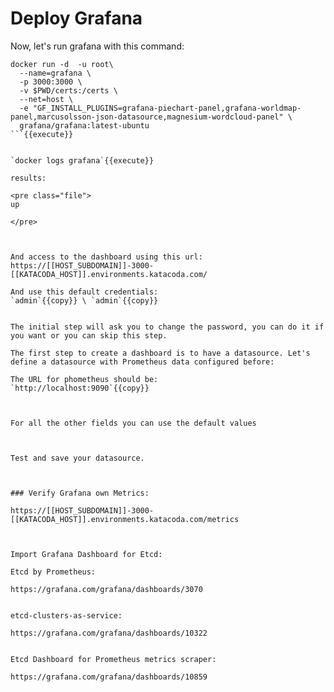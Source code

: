 # Deploy Grafana

Now, let's run grafana with this command:



```
docker run -d  -u root\
  --name=grafana \
  -p 3000:3000 \
  -v $PWD/certs:/certs \
  --net=host \
  -e "GF_INSTALL_PLUGINS=grafana-piechart-panel,grafana-worldmap-panel,marcusolsson-json-datasource,magnesium-wordcloud-panel" \
  grafana/grafana:latest-ubuntu
```{{execute}}


`docker logs grafana`{{execute}}

results:

<pre class="file">
up

</pre>



And access to the dashboard using this url:
https://[[HOST_SUBDOMAIN]]-3000-[[KATACODA_HOST]].environments.katacoda.com/

And use this default credentials:
`admin`{{copy}} \ `admin`{{copy}}


The initial step will ask you to change the password, you can do it if you want or you can skip this step.

The first step to create a dashboard is to have a datasource. Let's define a datasource with Prometheus data configured before:

The URL for phometheus should be:
`http://localhost:9090`{{copy}}  



For all the other fields you can use the default values



Test and save your datasource.



### Verify Grafana own Metrics:

https://[[HOST_SUBDOMAIN]]-3000-[[KATACODA_HOST]].environments.katacoda.com/metrics



Import Grafana Dashboard for Etcd:

Etcd by Prometheus:

https://grafana.com/grafana/dashboards/3070


etcd-clusters-as-service:

https://grafana.com/grafana/dashboards/10322


Etcd Dashboard for Prometheus metrics scraper:

https://grafana.com/grafana/dashboards/10859
